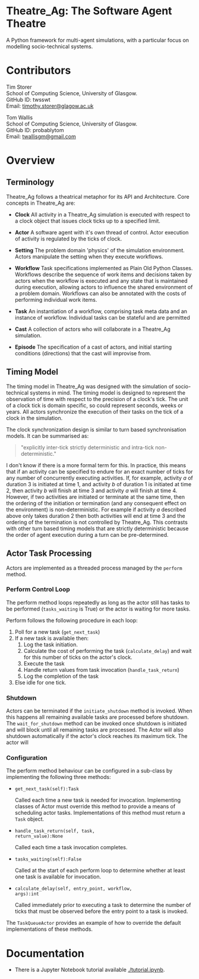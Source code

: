 
# Theatre_Ag: The Software Agent Theatre

A Python framework for multi-agent simulations, with a particular focus on modelling socio-technical systems.

# Contributors

Tim Storer<br/>
School of Computing Science, University of Glasgow.<br/>
GitHub ID: twsswt<br>
Email: [timothy.storer@glagow.ac.uk](mailto:timothy.storer@glagow.ac.uk)

Tom Wallis<br/>
School of Computing Science, University of Glasgow.<br/>
GitHub ID: probablytom<br>
Email: [twallisgm@gmail.com](mailto:twallisgm@gmail.com)

# Overview

## Terminology

Theatre_Ag follows a theatrical metaphor for its API and Architecture.  Core concepts in Theatre_Ag are:

 * **Clock** All activity in a Theatre_Ag simulation is executed with respect to a clock object that issues clock ticks
   up to a specified limit.

 * **Actor** A software agent with it's own thread of control.  Actor execution of activity is regulated by the ticks of
   clock.

 * **Setting** The problem domain 'physics' of the simulation environment.  Actors manipulate the setting when
   they execute workflows.

 * **Workflow** Task specifications implemented as Plain Old Python Classes.  Workflows describe the sequence of work
   items
   and decisions taken by actors when the workflow is executed and any state that is maintained during execution,
   allowing actors to influence the shared environment of a problem domain.
   Workflows can also be annotated with the costs of performing individual work items.

 * **Task** An instantiation of a workflow, comprising task meta data and an instance of workflow.  Individual tasks can
   be stateful and are permitted

 * **Cast** A collection of actors who will collaborate in a Theatre_Ag simulation.

 * **Episode** The specification of a cast of actors, and initial starting conditions (directions) that the cast will
   improvise from.

## Timing Model

The timing model in Theatre_Ag was designed with the simulation of socio-technical systems in mind. The timing model is
designed to represent the observation of time with respect to the
precision of a clock's tick.  The unit of a clock tick is domain specific, so could represent seconds, weeks or years.
All actors synchronize the execution of their tasks on the tick of a clock in the simulation.

The clock synchronization design is similar to turn based synchronisation models. It can be summarised as:

> "explicitly inter-tick strictly deterministic and intra-tick non-deterministic."

I don't know if there is a more formal term for this. In practice, this means that if an activity
can be specified to endure for an exact number of ticks for any number of concurrently executing activities.  If, for
example, activity *a* of duration 3 is initiated at time 1, and activity *b* of duration 1 is initiated at time 2,
then  activity *b* will finish at time 3 and activity *a* will finish at time 4.  However, if two activities are
initiated or terminate at the same time, then the ordering of the initiation or
termination (and any consequent effect on the environment) is non-deterministic.  For example if activity *a* described
above only takes duration 2 then both activities will end at time 3 and the ordering of the termination is not
controlled by Theatre_Ag.  This contrasts with other turn based timing models that are strictly deterministic because
the order of agent execution during a turn can be pre-determined.

## Actor Task Processing

Actors are implemented as a threaded process managed by the <code>perform</code> method.

### Perform Control Loop

The perform method loops repeatedly as long as the actor still has tasks to be performed (<code>tasks_waiting</code> is
True) or the actor is waiting for more tasks.

Perform follows the following procedure in each loop:

1. Poll for a new task (<code>get_next_task</code>)
2. If a new task is available then:
   1. Log the task initiation.
   2. Calculate the cost of performing the task (<code>calculate_delay</code>) and wait for this number of ticks on the
      actor's clock.
   3. Execute the task
   4. Handle return values from task invocation (<code>handle_task_return</code>)
   5. Log the completion of the task
3. Else idle for one tick.

### Shutdown

Actors can be terminated if the <code>initiate_shutdown</code> method is invoked.  When this happens all remaining
available tasks are processed before shutdown.  The <code>wait_for_shutdown</code> method can be invoked once shutdown
is initiated and will block until all remaining tasks are processed. The Actor will also shutdown automatically if the
actor's clock reaches its maximum tick.  The actor will

### Configuration

The perform method behaviour can be configured in a sub-class by implementing the following three methods:

 * <code>get_next_task(self):Task</code>

   Called each time a new task is needed for invocation.  Implementing classes of Actor must override this method to
   provide a means of scheduling actor tasks.  Implementations of this method must return a <code>Task</code> object.

 * <code>handle_task_return(self, task, return_value):None</code>

   Called each time a task invocation completes.

 * <code>tasks_waiting(self):False</code>

   Called at the start of each perform loop to determine whether at least one task is available for invocation.

 * <code>calculate_delay(self, entry_point, workflow, args):int</code>

   Called immediately prior to executing a task to determine the number of ticks that must be observed before the
   entry point to a task is invoked.

The <code>TaskQueueActor</code> provides an example of how to override the default implementations of these methods.

# Documentation

 * There is a Jupyter Notebook tutorial available [./tutorial.ipynb](./tutorial.ipynb).
